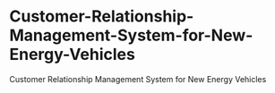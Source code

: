 # Customer-Relationship-Management-System-for-New-Energy-Vehicles
Customer Relationship Management System for New Energy Vehicles
